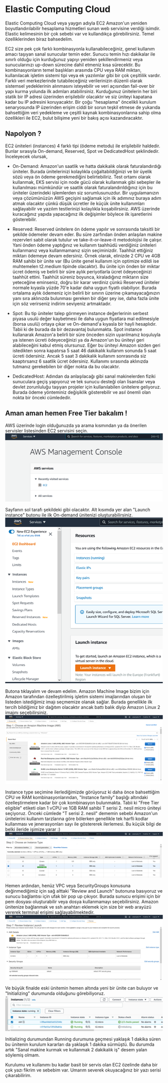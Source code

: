 # Elastic Computing Cloud

Elastic Computing Cloud veya yaygın adıyla EC2 Amazon'un yeniden boyutlandırılabilir hesaplama hizmetleri sunan web servisine verdiği isimdir.
Elastic kelimesinin bir çok sebebi var ve kullandıkça görebilirsiniz. Temel özelliklerinden biraz bahsedelim.

EC2 size pek çok farklı kombinasyonla kullanabileceğiniz, genel kullanım amacı taşıyan sanal sunucular temin eder. Sunucu temin hızı dakikalar ile sınırlı olduğu için kurduğunuz yapıyı yeniden şekillendirmeniz veya sunucularınızı up-down sürecine dahil etmeniz kısa sürecektir.
Bu kombinasyonların temel başlıkları arasında CPU veya RAM miktarı, kullanılacak işletim sistemi tipi veya ek yazılımlar gibi bir çok çeşitlilik vardır.
Farklı veri merkezlerinde tutabileceğiniz verilerinizin düzenli olarak sistemsel yedeklerinin alınmasını isteyebilir ve veri açısından fail-over bir yapı kurma yolunda ilk adımları atabilirsiniz.
Kurduğunuz ünitelerin her biri statik bir IP adresi üzerinden erişilebilir olacaktır ve siz üniteyi kapatana kadar bu IP adresini koruyacaktır. Bir çoğu "hesaplama" öncelikli kurulum senaryosunda IP üzerinden erişim ciddi bir sorun teşkil etmese de yukarıda bahsettiğim veri yedekleme ve çeşitli kaynak kombinasyonlarına sahip olma özellikleri ile EC2, bulut bilişime yeni bir bakış açısı kazandıracaktır.

## Napolyon ?

EC2 üniteleri (instances) 4 farklı tipi (ödeme metodu) ile erişilebilir haldedir. Bunlar sırasıyla On-demand, Reserved, Spot ve DedicatedHost şeklindedir. İnceleyecek olursak,

- On-Demand: Amazon'un saatlik ve hatta dakikalık olarak faturalandırdığı üniteler. Burada ünitelerinizi kolaylıkla çoğaltabildiğinizi ve bir üyelik sözü veya ön ödeme gerekmediğini belirtebiliriz. Test ortamı olarak kullanmak, EKS servisi için node gücü olarak kullanmak gibi sebepler ile kullanılması mümkündür ve saatlik olarak faturalandırıldığınız için bu üniteler üzerindeki işlemlerden siz sorumlusunuzdur. Bir uygulamanızın veya çözümünüzün AWS geçişini sağlamak için ilk adımınız buraya adım atmak olacaktır çünkü düşük ücretler ile küçük ünite kullanımları sağlayabilir ve yazılım testlerinizi kolaylıkla koşabilirsiniz. AWS üzerinde kuracağınız yapıda yapacağınız ilk değişimler böylece ilk işaretlerini gösterebilir.

- Reserved: Reserved ünitelere ön ödeme yapılır ve sonrasında taksitli bir şekilde ödemeler devam eder. Bu süre zarfından önden anlaşılan makine rezervleri sabit olarak tutulur ve take-it-or-leave-it metodolojisi ile çalışır. Yani önden ödeme yaptığınız ve kullanım taahhüdü verdiğiniz üniteleri kullanmanız veya kullanmamanız sizin seçiminizdir. Taahhüt ettiğiniz miktarı ödemeye devam edersiniz. Örnek olarak, elinizde 2 CPU ve 4GB RAM sahibi bir ünite var (Bu ünite genel kullanım için optimize edildi ise muhtemelen t2.medium tipinde olacaktır). Bu ünite için önden bir miktar ücret ödemiş ve belirli bir süre aylık periyotlarla ücret ödeyeceğinizi taahhüt ettini. Taahhüt süreniz boyunca, kiraladığınız miktarın size yeteceğine eminseniz, doğru bir karar verdiniz çünkü Reserved üniteler normale kıyasla yüzde 70'e kadar daha uygun fiyatlı olabiliyor. Burada ortalama aylık ödemeniz için belirli bir sınırın üzerine çıkamayacağınızın yanı sıra aklınızda bulunması gereken bir diğer şey ise, daha fazla ünite için söz verirseniz indirim seviyeniz artmaktadır.

- Spot: Bu tip üniteler talep görmeyen instance değerlerinin serbest piyasa usulü değer kaybetmesi ile daha uygun fiyatlara mal edilmesiyle (borsa usulü) ortaya çıkar ve On-demand'a kıyasla bir hayli hesaplıdır. Tabii ki de burada da bir dezavantaj bulunmakta. Spot instance kullanarak Amazon'a belirli bir süre önceden sizin uyarılmanız koşuluyla ya istenen ücreti ödeyeceğinizi ya da Amazon'un bu üniteyi geri alabileceğini kabul etmiş olursunuz. Eğer bu üniteyi Amazon sizden geri istedikten sonra kapatırsa 5 saat 46 dakikalık kullanım sonunda 5 saat ücreti ödersiniz. Ancak 5 saat 3 dakikalık kullanım sonrasında siz kaaptırsanız 6 saatlik ücret ödersiniz. Kullanımı sırasında aklınızda tutmanız gerekebilen bir diğer nokta da bu olacaktır.

- DedicatedHost: Adından da anlaşılacağı gibi sanal makinelerden fiziki sunuculara geçiş yapıyoruz ve tek sunucu desteği olan lisanslar veya devlet zorunluluğu taşıyan projeler için kullanılabilen ünitelere geliyoruz. Burada ödeme yönteminiz değişiklik gösterebilir ve asıl önemli olan nokta bir önceki cümlededir.

## Aman aman hemen Free Tier bakalım !

AWS üzerinde login olduğunuzda ya arama kısmından ya da önerilen servisler listesinden EC2 servisini seçin.
![EC2-1](./ec2-1.png)

Sayfanın sol tarafı şekildeki gibi olacaktır. Alt kısımda yer alan "Launch instance" butonu ile ilk On-demand ünitenizi oluşturabilirsiniz.
![EC2-2](./ec2-2.png)

Butona tıklayalım ve devam edelim. Amazon Machine Image bizim için Amazon tarafından özelleştirilmiş işletim sistemi imajlarından oluşan bir listeden istediğimiz imajı seçmemize olanak sağlar. Burada genellikle ilk tercih bildiğimiz bir dağıtım olacaktır ancak battı balık diyip Amazon Linux 2 imajını seçebilirsiniz.
![EC2-3](./ec2-3.png)

Instance type seçimine ilerlediğimizde görüyoruz ki daha önce bahsettiğim CPU ve RAM kombinasyonlarından, "Instance family" başlığı altındaki özelleştirmelere kadar bir çok kombinasyon bulunmakta. Tabii ki "Free Tier eligible" etiketi olan 1 vCPU ve 1GB RAM sahibi T serisi 2. nesil micro üniteyi seçiyoruz. Önceki cümlede "T serisi 2. nesil" dememin sebebi Amazon'un ünitelerini kullanım tarzlarına göre bölerken genellikle tek harfli kodlar kullanması ve jenerasyonları sayı ile göstererek ilerlemesi. Bu küçük bilgi de belki ileride işimize yarar :)
![EC2-4](./ec2-4.png)

Hemen ardından, henüz VPC veya SecurityGroups konusuna değinmediğimiz için sağ alttaki "Review and Launch" butonuna basıyoruz ve sunucu bağlantısı için ufak bir pop up çıkıyor. Burada sunucu erişimi için bir pem dosyası oluşturabilir veya dosya kullanmamayı seçebilirsiniz. Amazon ünitenize bağlanmak ve ssh anahtarı eklemek için size bir web arayüzü vererek terminal erişimi sağlayabilmektedir.
![EC2-5](./ec2-5.png)

Ve büyük finalde eski ünitemin hemen altında yeni bir ünite can buluyor ve "Initializing" durumunda olduğunu görebiliyoruz. 
![EC2-6](./ec2-6.png)

Initializing durumundan Running durumuna geçmesi yaklaşık 1 dakika süren bu ünitenin kurulum kararları da yaklaşık 1 dakika sürmüştü. Bu durumda artık "Sanal makine kurmak ve kullanmak 2 dakikalık iş" desem yalan söylemiş olmam.

Kurulumu ve kullanımı bu kadar basit bir servis olan EC2 özelinde daha bir çok yazı fikrim ve sebebim var. Umarım severek okuyacağınız bir yazı serisi çıkarabilirim.
